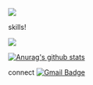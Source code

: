 
<img src="https://capsule-render.vercel.app/api?type=shark&color=auto&height=300&section=header&text=안녕%20하세요&fontSize=70" />


skills!


<img src="https://img.shields.io/badge/Python-3776AB?style=plastic&logo=![python (2)](https://user-images.githubusercontent.com/129149226/229583273-943891ab-009f-497f-a6c1-55c609144347.svg)&logoColor=2B2728"/></a>



 [![Anurag's github stats](https://github-readme-stats.vercel.app/api?username=Megafin1234)](https://github.com/anuraghazra/github-readme-stats)

 
 
 connect
 [![Gmail Badge](https://img.shields.io/badge/Gmail-d14836?style=flat-square&logo=Gmail&logoColor=white&link=mailto:eric0h@gmail.com)](mailto:eric0h@gmail.com)
